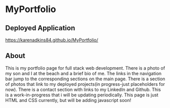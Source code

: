 # MyPortfolio

## Deployed Application
 https://karenadkins84.github.io/MyPortfolio/

 ## About
This is my portfolio page for full stack web development.
There is a photo of my son and I at the beach and a brief bio of me.
The links in the navigation bar jump to the corresponding sections on the main page.
There is a section of photos that link to my deployed projects(in progress-just placeholders for now).
There is a contact section with links to my LinkedIn and Github.
This is a work-in-progress that i will be updating periodically.
This page is just HTML and CSS currently, but will be adding javascript soon!